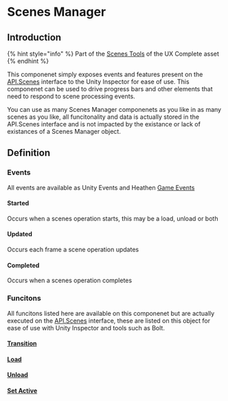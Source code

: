 # Scenes Manager

## Introduction

{% hint style="info" %}
Part of the [Scenes Tools](../learning/core-concepts/scenes-management.md) of the UX Complete asset
{% endhint %}

This componenet simply exposes events and features present on the [API.Scenes](../api/scenes.md) interface to the Unity Inspector for ease of use. This componenet can be used to drive progress bars and other elements that need to respond to scene processing events.

You can use as many Scenes Manager componenets as you like in as many scenes as you like, all funcitonality and data is actually stored in the API.Scenes interface and is not impacted by the existance or lack of existances of a Scenes Manager object.

## Definition

### Events

All events are available as Unity Events and Heathen [Game Events](../../../assets/system-core/game-events.md)

#### Started

Occurs when a scenes operation starts, this may be a load, unload or both

#### Updated

Occurs each frame a scene operation updates

#### Completed

Occurs when a scenes operation completes

### Funcitons

All funcitons listed here are available on this componenet but are actually executed on the [API.Scenes](../api/scenes.md) interface, these are listed on this object for ease of use with Unity Inspector and tools such as Bolt.

#### [Transition](../api/scenes.md#transition-between-scenes)

#### [Load](../api/scenes.md#additive-load-unload)

#### [Unload](../api/scenes.md#additive-load-unload)

#### [Set Active](../api/scenes.md#set-scene-active)
